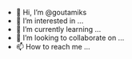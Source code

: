 - 👋 Hi, I’m @goutamiks
- 👀 I’m interested in ...
- 🌱 I’m currently learning ...
- 💞️ I’m looking to collaborate on ...
- 📫 How to reach me ...

<!---
goutamiks/goutamiks is a ✨ special ✨ repository because its `README.md` (this file) appears on your GitHub profile.
You can click the Preview link to take a look at your changes.
--->
